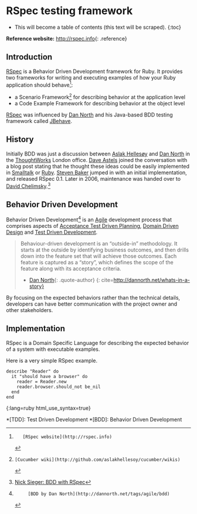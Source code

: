 # RSpec testing framework

* This will become a table of contents (this text will be scraped).
{:toc}

**Reference website:**
<http://rspec.info>{: .reference}

## Introduction

[RSpec][] is a Behavior Driven Development framework for Ruby.
It provides two frameworks for writing and executing examples of how your Ruby
application should behave[^rspec]:

 * a Scenario Framework[^cucumber] for describing behavior at the application level
 * a Code Example Framework for describing behavior at the object level

[RSpec][] was influenced by [Dan North][] and his Java-based BDD testing framework called [JBehave][].

## History

Initially BDD was just a discussion between [Aslak Hellesøy][] and [Dan North][]
in the [ThoughtWorks][] London office.
[Dave Astels][] joined the conversation with a blog post stating that he thought
these ideas could be easily implemented in [Smalltalk][] or [Ruby][].
[Steven Baker][] jumped in with an initial implementation, and released
RSpec 0.1. Later in 2006, maintenance was handed over to [David Chelimsky][].[^rspec-history]


## Behavior Driven Development

Behavior Driven Development[^BDD] is an [Agile][] development process that comprises
aspects of [Acceptance Test Driven Planning][], [Domain Driven Design][] and
[Test Driven Development][].

> Behaviour-driven development is an “outside-in” methodology.
> It starts at the outside by identifying business outcomes, and then drills down
> into the feature set that will achieve those outcomes.
> Each feature is captured as a “story”, which defines the scope of the feature
> along with its acceptance criteria.
> - [Dan North][]{: .quote-author}
{: cite=http://dannorth.net/whats-in-a-story}

By focusing on the expected behaviors rather than the technical details,
developers can have better communication with the project owner and other stakeholders.

## Implementation

RSpec is a Domain Specific Language for describing the expected behavior
of a system with executable examples.

Here is a very simple RSpec example.

    describe "Reader" do
      it "should have a browser" do
        reader = Reader.new
        reader.browser.should_not be_nil
      end
    end
{:lang=ruby html_use_syntax=true}


<!-- References -->
[^rspec]:       [RSpec website](http://rspec.info)
[^cucumber]:    [Cucumber wiki](http://github.com/aslakhellesoy/cucumber/wikis)
[^BDD]:         [BDD by Dan North](http://dannorth.net/tags/agile/bdd)
[^rspec-history]:  [Nick Sieger: BDD with RSpec](http://blog.nicksieger.com/articles/2007/11/04/rubyconf-day-3-behaviour-driven-development-with-rspec)

<!-- Links -->
[Acceptance Test Driven Planning]: http://testing.thoughtworks.com/node/89
[Agile]: http://en.wikipedia.org/wiki/Agile_software_development
[Aslak Hellesøy]: http://blog.aslakhellesoy.com/
[Dan North]: http://dannorth.net
[Dave Astels]: http://blog.daveastels.com/
[David Chelimsky]: http://blog.davidchelimsky.net
[Domain Driven Design]: http://domaindrivendesign.org/
[JBehave]: http://jbehave.org/
[RSpec]: http://rspec.info
[Ruby]: http://ruby-lang.org
[Smalltalk]: http://www.smalltalk.org
[Steven Baker]: http://blog.lavalamp.ca
[Test Driven Development]: http://en.wikipedia.org/wiki/Test-driven_development
[ThoughtWorks]: http://www.thoughtworks.com/

<!-- Abbreviations -->
*[TDD]: Test Driven Development
*[BDD]: Behavior Driven Development